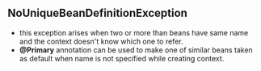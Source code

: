 ## NoUniqueBeanDefinitionException
- this exception arises when two or more than beans have same name and the context doesn't know which one
to refer.
- **@Primary** annotation can be used to make one of similar beans taken as
default when name is not specified while creating context.